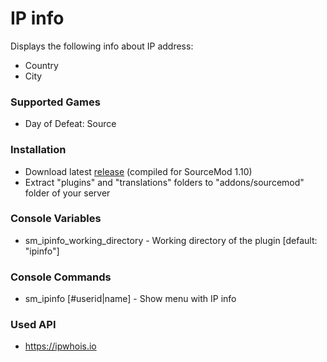 # IP info

Displays the following info about IP address:

* Country
* City

### Supported Games

* Day of Defeat: Source

### Installation

* Download latest [release](https://github.com/Dron-elektron/ip-info/releases) (compiled for SourceMod 1.10)
* Extract "plugins" and "translations" folders to "addons/sourcemod" folder of your server

### Console Variables

* sm_ipinfo_working_directory - Working directory of the plugin [default: "ipinfo"]

### Console Commands

* sm_ipinfo [#userid|name] - Show menu with IP info

### Used API

* https://ipwhois.io
